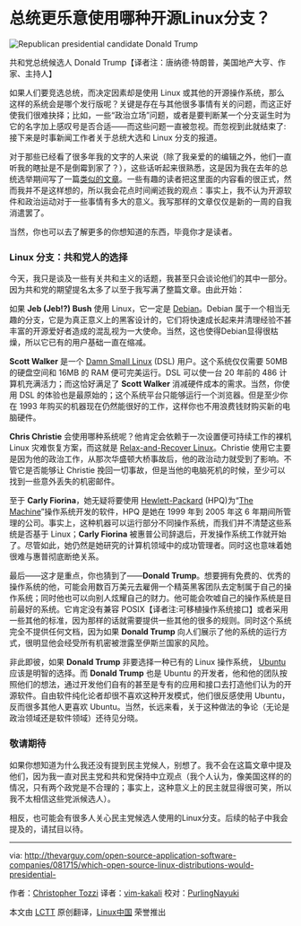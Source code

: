 总统更乐意使用哪种开源Linux分支？
================================================================================
![Republican presidential candidate Donald Trump
](http://thevarguy.com/site-files/thevarguy.com/files/imagecache/medium_img/uploads/2015/08/donaldtrump.jpg)

共和党总统候选人 Donald Trump【译者注：唐纳德·特朗普，美国地产大亨、作家、主持人】

如果人们要竞选总统，而决定因素却是使用 Linux 或其他的开源操作系统，那么这样的系统会是哪个发行版呢？关键是存在与其他很多事情有关的问题，而这正好使我们很难抉择；比如，一些“政治立场”问题，或者是要判断某一个分支诞生时为它的名字加上感叹号是否合适——而这些问题一直被忽视。而忽视到此就结束了:接下来是时事新闻工作者关于总统大选和 Linux 分支的报道。

对于那些已经看了很多年我的文字的人来说（除了我亲爱的的编辑之外，他们一直听我的瞎扯是不是倒霉到家了？），这些话听起来很熟悉，这是因为我在去年的总统选举期间写了一篇[类似的文章][1]。一些有趣的读者把这里面的内容看的很正式，然而我并不是这样想的，所以我会花点时间阐述我的观点：事实上，我不认为开源软件和政治运动对于一些事情有多大的意义。我写那样的文章仅仅是新的一周的自我消遣罢了。

当然，你也可以去了解更多的你想知道的东西，毕竟你才是读者。

### Linux 分支：共和党人的选择 ###

今天，我只是谈及一些有关共和主义的话题，我甚至只会谈论他们的其中一部分。因为共和党的期望提名太多了以至于我写满了整篇文章。由此开始：

如果 **Jeb (Jeb!?) Bush** 使用 Linux，它一定是 [Debian][2]。Debian 属于一个相当无趣的分支，它是为真正意义上的黑客设计的，它们将快速成长起来并清理经验不甚丰富的开源爱好者造成的混乱视为一大使命。当然，这也使得Debian显得很枯燥，所以它已有的用户基础一直在缩减。

**Scott Walker** 是一个 [Damn Small Linux][3] (DSL) 用户。这个系统仅仅需要 50MB 的硬盘空间和 16MB 的 RAM 便可完美运行。DSL 可以使一台 20 年前的 486 计算机充满活力；而这恰好满足了 **Scott Walker** 消减硬件成本的需求。当然，你使用 DSL 的体验也是最原始的；这个系统平台只能够运行一个浏览器。但是至少你在 1993 年购买的机器现在仍然能很好的工作，这样你也不用浪费钱财购买新的电脑硬件。

**Chris Christie** 会使用哪种系统呢？他肯定会依赖于一次设置便可持续工作的裸机 Linux 灾难恢复方案，而这就是 [Relax-and-Recover Linux][4]。Christie 使用它主要是因为他的政治工作，从那次华盛顿大桥事故后，他的政治动力就受到了影响。不管它是否能够让 Christie 挽回一切事故，但是当他的电脑死机的时候，至少可以找到一些意外丢失的机密邮件。

至于 **Carly Fiorina**，她无疑将要使用 [Hewlett-Packard][6] (HPQ)为“[The Machine][5]”操作系统开发的软件，HPQ 是她在 1999 年到 2005 年这 6 年期间所管理的公司。事实上，这种机器可以运行部分不同操作系统，而我们并不清楚这些系统是否基于 Linux；**Carly Fiorina** 被惠普公司辞退后，开发操作系统工作就开始了。尽管如此，她仍然是她研究的计算机领域中的成功管理者。同时这也意味着她很难与惠普彻底断绝关系。

最后——这才是重点，你也猜到了——**Donald Trump**。想要拥有免费的、优秀的操作系统的他，可能会用数百万美元去雇佣一个精英黑客团队去定制属于自己的操作系统；同时他也可以向别人炫耀自己的财力。他可能会吹嘘自己的操作系统是目前最好的系统。它肯定没有兼容 POSIX【译者注:可移植操作系统接口】或者采用一些其他的标准，因为那样的话就需要提供一些其他的很多的规则。同时这个系统完全不提供任何文档，因为如果 **Donald Trump** 向人们展示了他的系统的运行方式，很明显他会经受所有机密被泄露至伊斯兰国家的风险。

非此即彼，如果 **Donald Trump** 非要选择一种已有的 Linux 操作系统， [Ubuntu][7] 应该是明智的选择。而 **Donald Trump** 也是 Ubuntu 的开发者，他和他的团队按照他们的想法，通过开发他们自有的甚至是专有的应用和接口去打造他们认为的开源软件。自由软件纯化论者却很不喜欢这种开发模式，他们很反感使用 Ubuntu，反而很多其他人更喜欢 Ubuntu。当然，长远来看，关于这种做法的争论（无论是政治领域还是软件领域）还待见分晓。

### 敬请期待 ###

如果你想知道为什么我还没有提到民主党候人，别想了。我不会在这篇文章中提及他们，因为我一直对民主党和共和党保持中立观点（我个人认为，像美国这样的的情况，只有两个政党是不合理的；事实上，这种意义上的民主就显得很可笑，所以我不太相信这些党派候选人）。

相反，也可能会有很多人关心民主党候选人使用的Linux分支。后续的帖子中我会提及的，请拭目以待。

--------------------------------------------------------------------------------

via: http://thevarguy.com/open-source-application-software-companies/081715/which-open-source-linux-distributions-would-presidential-

作者：[Christopher Tozzi][a]
译者：[vim-kakali](https://github.com/vim-kakali)
校对：[PurlingNayuki](https://github.com/PurlingNayuki)

本文由 [LCTT](https://github.com/LCTT/TranslateProject) 原创翻译，[Linux中国](https://linux.cn/) 荣誉推出

[a]:http://thevarguy.com/author/christopher-tozzi
[1]:http://thevarguy.com/open-source-application-software-companies/aligning-linux-distributions-presidential-hopefuls
[2]:http://debian.org/
[3]:http://www.damnsmalllinux.org/
[4]:http://relax-and-recover.org/
[5]:http://thevarguy.com/open-source-application-software-companies/061614/hps-machine-open-source-os-truly-revolutionary
[6]:http://hp.com/
[7]:http://ubuntu.com/
